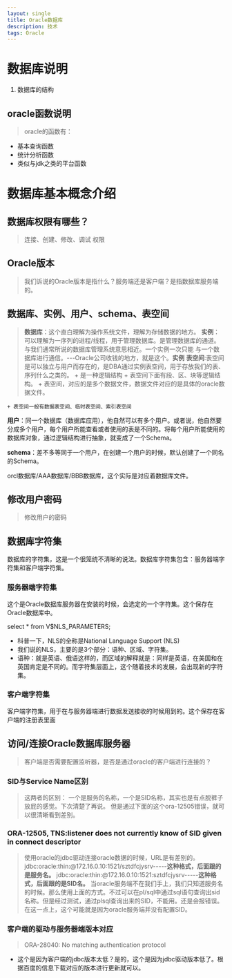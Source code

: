 ```yaml
---
layout: single
title: Oracle数据库
description: 技术
tags: Oracle
---
```

# 数据库说明
1. 数据库的结构

## oracle函数说明
>oracle的函数有：
+ 基本查询函数
+ 统计分析函数
+ 类似与jdk之类的平台函数



# 数据库基本概念介绍

## 数据库权限有哪些？
>连接、创建、修改、调试 权限

## Oracle版本
>我们诉说的Oracle版本是指什么？服务端还是客户端？是指数据库服务端的。
	

## 数据库、实例、用户、schema、表空间
>**数据库**：这个直白理解为操作系统文件，理解为存储数据的地方。
**实例**：可以理解为一序列的进程/线程，用于管理数据库。是管理数据库的通道。与我们通常所说的数据库管理系统意思相近。一个实例一次只能	与一个数据库进行通信。---Oracle公司收钱的地方，就是这个。**实例**
**表空间**:表空间是可以独立与用户而存在的，是DBA通过实例表空间，用于存放我们的表、序列什么之类的。
	+ 是一种逻辑结构
	+ 表空间下面有段、区、块等逻辑结构。
	+ 表空间，对应的是多个数据文件，数据文件对应的是具体的oracle数据文件。
	
	+ 表空间一般有数据表空间、临时表空间、索引表空间
	
**用户**：同一个数据库（数据库应用），他自然可以有多个用户。或者说，他自然要分成多个用户，每个用户所能查看或者使用的表是不同的。将每个用户所能使用的数据库对象，通过逻辑结构进行抽象，就变成了一个Schema。

**schema**：差不多等同于一个用户，在创建一个用户的时候，默认创建了一个同名的Schema。

orcl数据库/AAA数据库/BBB数据库，这个实际是对应着数据库文件。

## 修改用户密码
>修改用户的密码

## 数据库字符集
数据库的字符集，这是一个很笼统不清晰的说法。数据库字符集包含：服务器端字符集和客户端字符集。

### 服务器端字符集
这个是Oracle数据库服务器在安装的时候，会选定的一个字符集。这个保存在Oracle数据库中。

select * from V$NLS_PARAMETERS;

* 科普一下，NLS的全称是National Language Support (NLS)
* 我们说的NLS，主要的是3个部分：语种、区域、字符集。
* 语种：就是英语、俄语这样的，而区域的解释就是：同样是英语，在美国和在英国肯定是不同的。而字符集层面上，这个随着技术的发展，会出现新的字符集。

### 客户端字符集
客户端字符集，用于在与服务器端进行数据发送接收的时候用到的。这个保存在客户端的注册表里面

## 访问/连接Oracle数据库服务器
>客户端是否需要配置监听器，是否是通过oracle的客户端进行连接的？

### SID与Service Name区别
>这两者的区别：
一个是服务的名称，一个是SID名称，其实也是有点脱裤子放屁的感觉。下次清楚了再说。
但是通过下面的这个ora-12505错误，就可以很清晰看到差别。

### ORA-12505, TNS:listener does not currently know of SID given in connect descriptor
>使用oracle的jdbc驱动连接oracle数据的时候，URL是有差别的。
jdbc:oracle:thin:@172.16.0.10:1521/sztdfcjysrv-----**这种格式，后面跟的是服务名。**
jdbc:oracle:thin:@172.16.0.10:1521:sztdfcjysrv-----**这种格式，后面跟的是SID名。**
当oracle服务端不在我们手上，我们只知道服务名的时候。那么使用上面的方式。不过可以在pl/sql中通过sql语句查询出sid名称。但是经过测试，通过plsql查询出来的SID，不能用。还是会报错误。在这一点上，这个可能就是因为oracle服务端并没有配置SID。


### 客户端的驱动与服务器端版本对应
>ORA-28040: No matching authentication protocol
+ 这个是因为客户端的jdbc版本太低？是的，这个是因为jdbc驱动版本低了。根据百度的信息下载对应的版本进行更新就可以。



